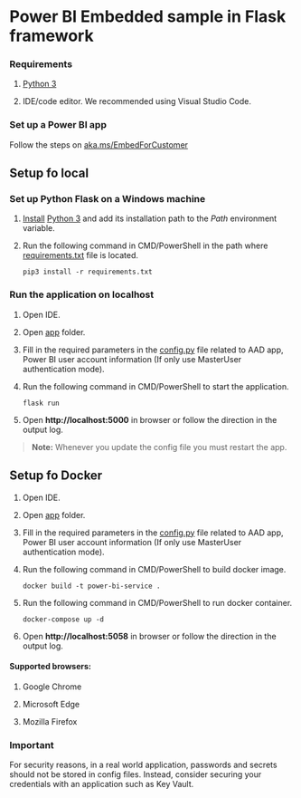 # Power BI Embedded sample in Flask framework


### Requirements

1. [Python 3](https://www.python.org/downloads/)

2. IDE/code editor. We recommended using Visual Studio Code.


### Set up a Power BI app

Follow the steps on [aka.ms/EmbedForCustomer](https://aka.ms/embedforcustomer)


## Setup fo local

### Set up Python Flask on a Windows machine

1. [Install](https://docs.python.org/3/using/index.html) [Python 3](https://www.python.org/downloads/) and add its installation path to the *Path* environment variable.

2. Run the following command in CMD/PowerShell in the path where [requirements.txt](./requirements.txt) file is located.<br>

   `pip3 install -r requirements.txt`


### Run the application on localhost

1. Open IDE.

2. Open [app](./app) folder.

3. Fill in the required parameters in the [config.py](./app/config.py) file related to AAD app, Power BI user account information (If only use MasterUser authentication mode).

4. Run the following command in CMD/PowerShell to start the application.<br>

   `flask run`


5. Open **http://localhost:5000** in browser or follow the direction in the output log.

> **Note:** Whenever you update the config file you must restart the app.


## Setup fo Docker


1. Open IDE.

2. Open [app](./app) folder.

3. Fill in the required parameters in the [config.py](./app/config.py) file related to AAD app, Power BI user account information (If only use MasterUser authentication mode).

4. Run the following command in CMD/PowerShell to build docker image.<br>

   `docker build -t power-bi-service .`

4. Run the following command in CMD/PowerShell to run docker container.<br>

   `docker-compose up -d`

5. Open **http://localhost:5058** in browser or follow the direction in the output log.

#### Supported browsers:

1. Google Chrome

2. Microsoft Edge

3. Mozilla Firefox

### Important

For security reasons, in a real world application, passwords and secrets should not be stored in config files. Instead, consider securing your credentials with an application such as Key Vault.
